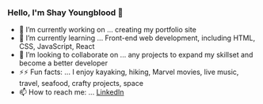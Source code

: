 ### Hello, I'm Shay Youngblood 👋

- 🔭 I’m currently working on ... creating my portfolio site
- 🌱 I’m currently learning ... Front-end web development, including HTML, CSS, JavaScript, React
- 👯 I’m looking to collaborate on ... any projects to expand my skillset and become a better developer
- ⚡⚡ Fun facts: ... I enjoy kayaking, hiking, Marvel movies, live music, travel, seafood, crafty projects, space
- 📫 How to reach me: ... [LinkedIn](https://www.linkedin.com/in/shayyoungblood/)




